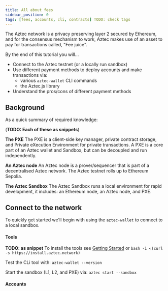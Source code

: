 ```yaml
---
title: All about fees
sidebar_position: 0
tags: [fees, accounts, cli, contracts] TODO: check tags
---
```


The Aztec network is a privacy preserving layer 2 secured by Ethereum, and for the consensus mechanism to work, Aztec makes use of an asset to pay for transactions called, "Fee juice".

By the end of this tutorial you will...
- Connect to the Aztec testnet (or a locally run sandbox)
- Use different payment methods to deploy accounts and make transactions via:
	- various `aztec-wallet` CLI commands
	- the Aztec.js library
- Understand the pros/cons of different payment methods


## Background

As a quick summary of required knowledge:

(**TODO: Each of these as snippets**)

**The PXE**
The PXE is a client-side key manager, private contract storage, and Private eXecution Environment for private transactions. A PXE is a core part of an Aztec wallet and Sandbox, but can be decoupled and run independently.

**An Aztec node**
An Aztec node is a prover/sequencer that is part of a decentralised Aztec network. The Aztec testnet rolls up to Ethereum Sepolia.

**The Aztec Sandbox**
The Aztec Sandbox runs a local environment for rapid development, it includes: an Ethereum node, an Aztec node, and PXE.

## Connect to the network

To quickly get started we'll begin with using the `aztec-wallet` to connect to a local sandbox.

#### Tools

**TODO: as snippet**
To install the tools see [Getting Started](../../getting_started.md) or `bash -i <(curl -s https://install.aztec.network)`

Test the CLi tool with: `aztec-wallet --version`

Start the sandbox (L1, L2, and PXE) via: `aztec start --sandbox`

#### Accounts

